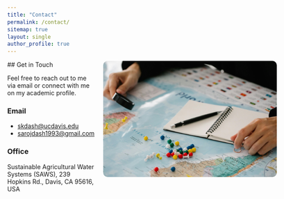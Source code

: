 ```yaml
---
title: "Contact"
permalink: /contact/
sitemap: true
layout: single
author_profile: true
---
```


<div style="display: flex; align-items: flex-start; gap: 20px;">

  <!-- Left Column: Contact Info -->
  <div style="flex: 1;">
## Get in Touch

Feel free to reach out to me via email or connect with me on my academic profile.
### Email
- [skdash@ucdavis.edu](mailto:skdash@ucdavis.edu)
- [sarojdash1993@gmail.com](mailto:sarojdash1993@gmail.com)

### Office
Sustainable Agricultural Water Systems (SAWS),
239 Hopkins Rd., Davis,
CA 95616, USA

</div>

  <!-- Right Column: Profile Image -->
  <div style="flex: 0 0 400px;">
    <img src="/assets/images/Location_marker.jpg" alt="Marker Photo" style="max-width: 100%; border-radius: 10px;">
  </div>

</div>
